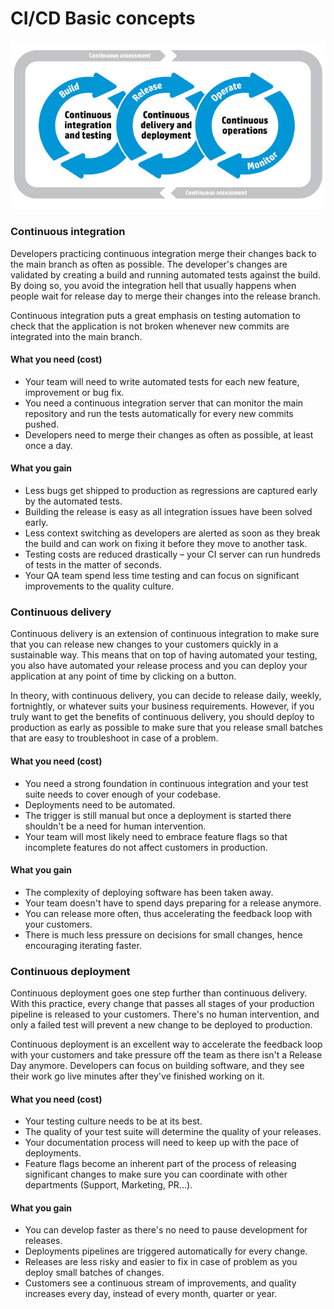 # CI/CD Basic concepts

![](../../.gitbook/assets/ci-cd-cd-devops.jpg)

### Continuous integration

Developers practicing continuous integration merge their changes back to the main branch as often as possible. The developer's changes are validated by creating a build and running automated tests against the build. By doing so, you avoid the integration hell that usually happens when people wait for release day to merge their changes into the release branch.

Continuous integration puts a great emphasis on testing automation to check that the application is not broken whenever new commits are integrated into the main branch.

#### **What you need \(cost\)**

* Your team will need to write automated tests for each new feature, improvement or bug fix. 
* You need a continuous integration server that can monitor the main repository and run the tests automatically for every new commits pushed. 
* Developers need to merge their changes as often as possible, at least once a day.

#### What you gain

* Less bugs get shipped to production as regressions are captured early by the automated tests.
* Building the release is easy as all integration issues have been solved early. 
* Less context switching as developers are alerted as soon as they break the build and can work on fixing it before they move to another task. 
* Testing costs are reduced drastically – your CI server can run hundreds of tests in the matter of seconds. 
* Your QA team spend less time testing and can focus on significant improvements to the quality culture.

### Continuous delivery

Continuous delivery is an extension of continuous integration to make sure that you can release new changes to your customers quickly in a sustainable way. This means that on top of having automated your testing, you also have automated your release process and you can deploy your application at any point of time by clicking on a button.

In theory, with continuous delivery, you can decide to release daily, weekly, fortnightly, or whatever suits your business requirements. However, if you truly want to get the benefits of continuous delivery, you should deploy to production as early as possible to make sure that you release small batches that are easy to troubleshoot in case of a problem.

#### What you need \(cost\)

* You need a strong foundation in continuous integration and your test suite needs to cover enough of your codebase. 
* Deployments need to be automated. 
* The trigger is still manual but once a deployment is started there shouldn't be a need for human intervention. 
* Your team will most likely need to embrace feature flags so that incomplete features do not affect customers in production.

#### What you gain

* The complexity of deploying software has been taken away. 
* Your team doesn't have to spend days preparing for a release anymore. 
* You can release more often, thus accelerating the feedback loop with your customers. 
* There is much less pressure on decisions for small changes, hence encouraging iterating faster.

### Continuous deployment

Continuous deployment goes one step further than continuous delivery. With this practice, every change that passes all stages of your production pipeline is released to your customers. There's no human intervention, and only a failed test will prevent a new change to be deployed to production.

Continuous deployment is an excellent way to accelerate the feedback loop with your customers and take pressure off the team as there isn't a Release Day anymore. Developers can focus on building software, and they see their work go live minutes after they've finished working on it.

#### What you need \(cost\)

* Your testing culture needs to be at its best. 
* The quality of your test suite will determine the quality of your releases.
* Your documentation process will need to keep up with the pace of deployments. 
* Feature flags become an inherent part of the process of releasing significant changes to make sure you can coordinate with other departments \(Support, Marketing, PR...\).

#### What you gain

* You can develop faster as there's no need to pause development for releases. 
* Deployments pipelines are triggered automatically for every change. 
* Releases are less risky and easier to fix in case of problem as you deploy small batches of changes.
* Customers see a continuous stream of improvements, and quality increases every day, instead of every month, quarter or year.

